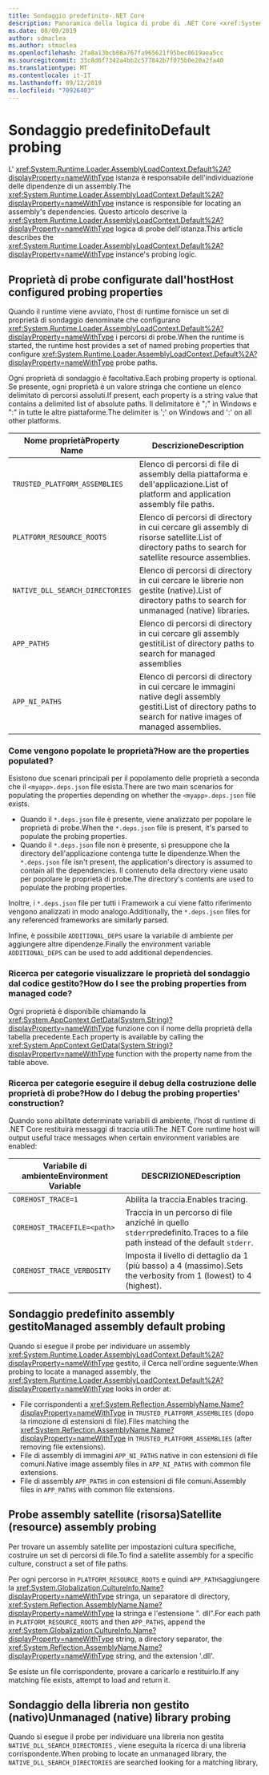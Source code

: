 ```yaml
---
title: Sondaggio predefinito-.NET Core
description: Panoramica della logica di probe di .NET Core <xref:System.Runtime.Loader.AssemblyLoadContext.Default%2A?displayProperty=nameWithType> per individuare le dipendenze.
ms.date: 08/09/2019
author: sdmaclea
ms.author: stmaclea
ms.openlocfilehash: 2fa8a13bcb08a767fa965621f95bec8619aea5cc
ms.sourcegitcommit: 33c8d6f7342a4bb2c577842b7f075b0e20a2fa40
ms.translationtype: MT
ms.contentlocale: it-IT
ms.lasthandoff: 09/12/2019
ms.locfileid: "70926403"
---
```

# <a name="default-probing"></a><span data-ttu-id="58a2a-103">Sondaggio predefinito</span><span class="sxs-lookup"><span data-stu-id="58a2a-103">Default probing</span></span>

<span data-ttu-id="58a2a-104">L' <xref:System.Runtime.Loader.AssemblyLoadContext.Default%2A?displayProperty=nameWithType> istanza è responsabile dell'individuazione delle dipendenze di un assembly.</span><span class="sxs-lookup"><span data-stu-id="58a2a-104">The <xref:System.Runtime.Loader.AssemblyLoadContext.Default%2A?displayProperty=nameWithType> instance is responsible for locating an assembly's dependencies.</span></span> <span data-ttu-id="58a2a-105">Questo articolo descrive la <xref:System.Runtime.Loader.AssemblyLoadContext.Default%2A?displayProperty=nameWithType> logica di probe dell'istanza.</span><span class="sxs-lookup"><span data-stu-id="58a2a-105">This article describes the <xref:System.Runtime.Loader.AssemblyLoadContext.Default%2A?displayProperty=nameWithType> instance's probing logic.</span></span>

## <a name="host-configured-probing-properties"></a><span data-ttu-id="58a2a-106">Proprietà di probe configurate dall'host</span><span class="sxs-lookup"><span data-stu-id="58a2a-106">Host configured probing properties</span></span>

<span data-ttu-id="58a2a-107">Quando il runtime viene avviato, l'host di runtime fornisce un set di proprietà di sondaggio denominate che configurano <xref:System.Runtime.Loader.AssemblyLoadContext.Default%2A?displayProperty=nameWithType> i percorsi di probe.</span><span class="sxs-lookup"><span data-stu-id="58a2a-107">When the runtime is started, the runtime host provides a set of named probing properties that configure <xref:System.Runtime.Loader.AssemblyLoadContext.Default%2A?displayProperty=nameWithType> probe paths.</span></span>

<span data-ttu-id="58a2a-108">Ogni proprietà di sondaggio è facoltativa.</span><span class="sxs-lookup"><span data-stu-id="58a2a-108">Each probing property is optional.</span></span>  <span data-ttu-id="58a2a-109">Se presente, ogni proprietà è un valore stringa che contiene un elenco delimitato di percorsi assoluti.</span><span class="sxs-lookup"><span data-stu-id="58a2a-109">If present, each property is a string value that contains a delimited list of absolute paths.</span></span> <span data-ttu-id="58a2a-110">Il delimitatore è ";" in Windows e ":" in tutte le altre piattaforme.</span><span class="sxs-lookup"><span data-stu-id="58a2a-110">The delimiter is ';' on Windows and ':' on all other platforms.</span></span>

|<span data-ttu-id="58a2a-111">Nome proprietà</span><span class="sxs-lookup"><span data-stu-id="58a2a-111">Property Name</span></span>                 |<span data-ttu-id="58a2a-112">Descrizione</span><span class="sxs-lookup"><span data-stu-id="58a2a-112">Description</span></span>  |
|------------------------------|---------|
|`TRUSTED_PLATFORM_ASSEMBLIES`   | <span data-ttu-id="58a2a-113">Elenco di percorsi di file di assembly della piattaforma e dell'applicazione.</span><span class="sxs-lookup"><span data-stu-id="58a2a-113">List of platform and application assembly file paths.</span></span> |
|`PLATFORM_RESOURCE_ROOTS`       | <span data-ttu-id="58a2a-114">Elenco di percorsi di directory in cui cercare gli assembly di risorse satellite.</span><span class="sxs-lookup"><span data-stu-id="58a2a-114">List of directory paths to search for satellite resource assemblies.</span></span> |
|`NATIVE_DLL_SEARCH_DIRECTORIES` | <span data-ttu-id="58a2a-115">Elenco di percorsi di directory in cui cercare le librerie non gestite (native).</span><span class="sxs-lookup"><span data-stu-id="58a2a-115">List of directory paths to search for unmanaged (native) libraries.</span></span>        |
|`APP_PATHS`                     | <span data-ttu-id="58a2a-116">Elenco di percorsi di directory in cui cercare gli assembly gestiti</span><span class="sxs-lookup"><span data-stu-id="58a2a-116">List of directory paths to search for managed assemblies</span></span> |
|`APP_NI_PATHS`                  | <span data-ttu-id="58a2a-117">Elenco di percorsi di directory in cui cercare le immagini native degli assembly gestiti.</span><span class="sxs-lookup"><span data-stu-id="58a2a-117">List of directory paths to search for native images of managed assemblies.</span></span> |

### <a name="how-are-the-properties-populated"></a><span data-ttu-id="58a2a-118">Come vengono popolate le proprietà?</span><span class="sxs-lookup"><span data-stu-id="58a2a-118">How are the properties populated?</span></span>

<span data-ttu-id="58a2a-119">Esistono due scenari principali per il popolamento delle proprietà a seconda che il `<myapp>.deps.json` file esista.</span><span class="sxs-lookup"><span data-stu-id="58a2a-119">There are two main scenarios for populating the properties depending on whether the `<myapp>.deps.json` file exists.</span></span>

- <span data-ttu-id="58a2a-120">Quando il `*.deps.json` file è presente, viene analizzato per popolare le proprietà di probe.</span><span class="sxs-lookup"><span data-stu-id="58a2a-120">When the `*.deps.json` file is present, it's parsed to populate the probing properties.</span></span>
- <span data-ttu-id="58a2a-121">Quando il `*.deps.json` file non è presente, si presuppone che la directory dell'applicazione contenga tutte le dipendenze.</span><span class="sxs-lookup"><span data-stu-id="58a2a-121">When the `*.deps.json` file isn't present, the application's directory is assumed to contain all the dependencies.</span></span> <span data-ttu-id="58a2a-122">Il contenuto della directory viene usato per popolare le proprietà di probe.</span><span class="sxs-lookup"><span data-stu-id="58a2a-122">The directory's contents are used to populate the probing properties.</span></span>

<span data-ttu-id="58a2a-123">Inoltre, i `*.deps.json` file per tutti i Framework a cui viene fatto riferimento vengono analizzati in modo analogo.</span><span class="sxs-lookup"><span data-stu-id="58a2a-123">Additionally, the `*.deps.json` files for any referenced frameworks are similarly parsed.</span></span>

<span data-ttu-id="58a2a-124">Infine, è possibile `ADDITIONAL_DEPS` usare la variabile di ambiente per aggiungere altre dipendenze.</span><span class="sxs-lookup"><span data-stu-id="58a2a-124">Finally the environment variable `ADDITIONAL_DEPS` can be used to add additional dependencies.</span></span>

### <a name="how-do-i-see-the-probing-properties-from-managed-code"></a><span data-ttu-id="58a2a-125">Ricerca per categorie visualizzare le proprietà del sondaggio dal codice gestito?</span><span class="sxs-lookup"><span data-stu-id="58a2a-125">How do I see the probing properties from managed code?</span></span>

<span data-ttu-id="58a2a-126">Ogni proprietà è disponibile chiamando la <xref:System.AppContext.GetData(System.String)?displayProperty=nameWithType> funzione con il nome della proprietà della tabella precedente.</span><span class="sxs-lookup"><span data-stu-id="58a2a-126">Each property is available by calling the <xref:System.AppContext.GetData(System.String)?displayProperty=nameWithType> function with the property name from the table above.</span></span>

### <a name="how-do-i-debug-the-probing-properties-construction"></a><span data-ttu-id="58a2a-127">Ricerca per categorie eseguire il debug della costruzione delle proprietà di probe?</span><span class="sxs-lookup"><span data-stu-id="58a2a-127">How do I debug the probing properties' construction?</span></span>

<span data-ttu-id="58a2a-128">Quando sono abilitate determinate variabili di ambiente, l'host di runtime di .NET Core restituirà messaggi di traccia utili:</span><span class="sxs-lookup"><span data-stu-id="58a2a-128">The .NET Core runtime host will output useful trace messages when certain environment variables are enabled:</span></span>

|<span data-ttu-id="58a2a-129">Variabile di ambiente</span><span class="sxs-lookup"><span data-stu-id="58a2a-129">Environment Variable</span></span>        |<span data-ttu-id="58a2a-130">DESCRIZIONE</span><span class="sxs-lookup"><span data-stu-id="58a2a-130">Description</span></span>  |
|----------------------------|---------|
|`COREHOST_TRACE=1`          |<span data-ttu-id="58a2a-131">Abilita la traccia.</span><span class="sxs-lookup"><span data-stu-id="58a2a-131">Enables tracing.</span></span>|
|`COREHOST_TRACEFILE=<path>` |<span data-ttu-id="58a2a-132">Traccia in un percorso di file anziché in quello `stderr`predefinito.</span><span class="sxs-lookup"><span data-stu-id="58a2a-132">Traces to a file path instead of the default `stderr`.</span></span>|
|`COREHOST_TRACE_VERBOSITY`  |<span data-ttu-id="58a2a-133">Imposta il livello di dettaglio da 1 (più basso) a 4 (massimo).</span><span class="sxs-lookup"><span data-stu-id="58a2a-133">Sets the verbosity from 1 (lowest) to 4 (highest).</span></span>|

## <a name="managed-assembly-default-probing"></a><span data-ttu-id="58a2a-134">Sondaggio predefinito assembly gestito</span><span class="sxs-lookup"><span data-stu-id="58a2a-134">Managed assembly default probing</span></span>

<span data-ttu-id="58a2a-135">Quando si esegue il probe per individuare un assembly <xref:System.Runtime.Loader.AssemblyLoadContext.Default%2A?displayProperty=nameWithType> gestito, il Cerca nell'ordine seguente:</span><span class="sxs-lookup"><span data-stu-id="58a2a-135">When probing to locate a managed assembly, the <xref:System.Runtime.Loader.AssemblyLoadContext.Default%2A?displayProperty=nameWithType> looks in order at:</span></span>

- <span data-ttu-id="58a2a-136">File corrispondenti a <xref:System.Reflection.AssemblyName.Name?displayProperty=nameWithType> in `TRUSTED_PLATFORM_ASSEMBLIES` (dopo la rimozione di estensioni di file).</span><span class="sxs-lookup"><span data-stu-id="58a2a-136">Files matching the <xref:System.Reflection.AssemblyName.Name?displayProperty=nameWithType> in `TRUSTED_PLATFORM_ASSEMBLIES` (after removing file extensions).</span></span>
- <span data-ttu-id="58a2a-137">File di assembly di immagini `APP_NI_PATHS` native in con estensioni di file comuni.</span><span class="sxs-lookup"><span data-stu-id="58a2a-137">Native image assembly files in `APP_NI_PATHS` with common file extensions.</span></span>
- <span data-ttu-id="58a2a-138">File di assembly `APP_PATHS` in con estensioni di file comuni.</span><span class="sxs-lookup"><span data-stu-id="58a2a-138">Assembly files in `APP_PATHS` with common file extensions.</span></span>

## <a name="satellite-resource-assembly-probing"></a><span data-ttu-id="58a2a-139">Probe assembly satellite (risorsa)</span><span class="sxs-lookup"><span data-stu-id="58a2a-139">Satellite (resource) assembly probing</span></span>

<span data-ttu-id="58a2a-140">Per trovare un assembly satellite per impostazioni cultura specifiche, costruire un set di percorsi di file.</span><span class="sxs-lookup"><span data-stu-id="58a2a-140">To find a satellite assembly for a specific culture, construct a set of file paths.</span></span>

<span data-ttu-id="58a2a-141">Per ogni percorso in `PLATFORM_RESOURCE_ROOTS` e quindi `APP_PATHS`aggiungere la <xref:System.Globalization.CultureInfo.Name?displayProperty=nameWithType> stringa, un separatore di directory, <xref:System.Reflection.AssemblyName.Name?displayProperty=nameWithType> la stringa e l'estensione ". dll".</span><span class="sxs-lookup"><span data-stu-id="58a2a-141">For each path in `PLATFORM_RESOURCE_ROOTS` and then `APP_PATHS`, append the <xref:System.Globalization.CultureInfo.Name?displayProperty=nameWithType> string, a directory separator, the <xref:System.Reflection.AssemblyName.Name?displayProperty=nameWithType> string, and the extension '.dll'.</span></span>

<span data-ttu-id="58a2a-142">Se esiste un file corrispondente, provare a caricarlo e restituirlo.</span><span class="sxs-lookup"><span data-stu-id="58a2a-142">If any matching file exists, attempt to load and return it.</span></span>

## <a name="unmanaged-native-library-probing"></a><span data-ttu-id="58a2a-143">Sondaggio della libreria non gestito (nativo)</span><span class="sxs-lookup"><span data-stu-id="58a2a-143">Unmanaged (native) library probing</span></span>

<span data-ttu-id="58a2a-144">Quando si esegue il probe per individuare una libreria non gestita `NATIVE_DLL_SEARCH_DIRECTORIES` , viene eseguita la ricerca di una libreria corrispondente.</span><span class="sxs-lookup"><span data-stu-id="58a2a-144">When probing to locate an unmanaged library, the `NATIVE_DLL_SEARCH_DIRECTORIES` are searched looking for a matching library,</span></span>
